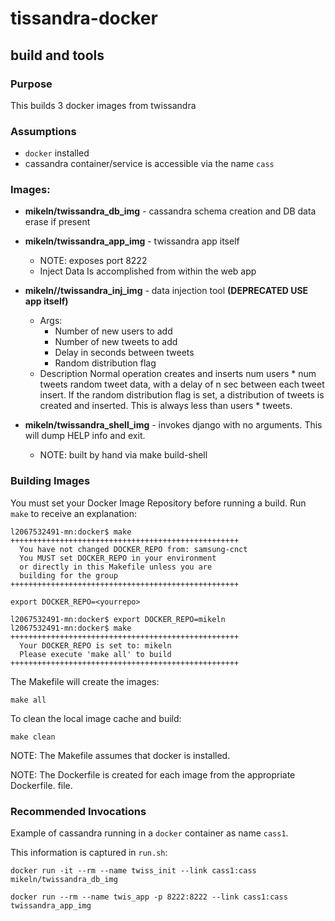 # **tissandra-docker**
##  build and tools
### Purpose
This builds 3 docker images from twissandra

### Assumptions
* `docker` installed
* cassandra container/service is accessible via the name `cass`

### Images:
* **mikeln/twissandra_db_img** - cassandra schema creation and DB data erase if present

* **mikeln/twissandra_app_img** - twissandra app itself 
	* NOTE: exposes port 8222
	* Inject Data Is accomplished from within the web app

* **mikeln//twissandra_inj_img** - data injection tool **(DEPRECATED USE app itself)**
	* 	Args:
		* Number of new users to add
		* Number of new tweets to add
		* Delay in seconds between tweets
		* Random distribution flag
	* Description
		Normal operation creates and inserts num users * num tweets random tweet data, with a delay of n sec between each tweet insert.  If the random distribution flag is set, a distribution of tweets is created and inserted.  This is always less than users * tweets.	
	
* **mikeln/twissandra_shell_img** - invokes django with no arguments.  This will dump HELP info and exit.
    * NOTE: built by hand via make build-shell

### Building Images
You must set your Docker Image Repository before running a build.  Run `make` to receive an explanation:

    l2067532491-mn:docker$ make
    +++++++++++++++++++++++++++++++++++++++++++++++++++
      You have not changed DOCKER_REPO from: samsung-cnct
      You MUST set DOCKER_REPO in your environment
      or directly in this Makefile unless you are
      building for the group
    +++++++++++++++++++++++++++++++++++++++++++++++++++

  `export DOCKER_REPO=<yourrepo>`
  
    l2067532491-mn:docker$ export DOCKER_REPO=mikeln
    l2067532491-mn:docker$ make
    +++++++++++++++++++++++++++++++++++++++++++++++++++
      Your DOCKER_REPO is set to: mikeln
      Please execute 'make all' to build
    +++++++++++++++++++++++++++++++++++++++++++++++++++

The Makefile will create the images:
  
  `make all`
  
To clean the local image cache and build:

   `make clean`

NOTE: The Makefile assumes that docker is installed.

NOTE: The Dockerfile is created for each image from the appropriate Dockerfile.<blah> file.
	
### Recommended Invocations

Example of cassandra running in a `docker` container as name `cass1`.

This information is captured in `run.sh`:

`docker run -it --rm --name twiss_init --link cass1:cass mikeln/twissandra_db_img`

`docker run --rm --name twis_app -p 8222:8222 --link cass1:cass twissandra_app_img
`


